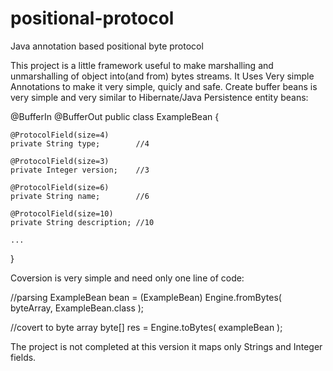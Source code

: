 # positional-protocol
Java annotation based positional byte protocol

This project is a little framework useful to make marshalling and unmarshalling of object into(and from) bytes streams.
It Uses  Very simple Annotations to make it very simple, quicly and safe.
Create buffer beans is very simple and very similar to Hibernate/Java Persistence entity beans:

@BufferIn
@BufferOut
public class ExampleBean {

    @ProtocolField(size=4)
    private String type;        //4
    
    @ProtocolField(size=3)
    private Integer version;    //3
    
    @ProtocolField(size=6)
    private String name;        //6
    
    @ProtocolField(size=10)
    private String description; //10
	
	...
	
}

Coversion is very simple and need only one line of code:

//parsing
ExampleBean bean = (ExampleBean) Engine.fromBytes( byteArray, ExampleBean.class );

//covert to byte array
byte[] res = Engine.toBytes( exampleBean );

The project is not completed at this version it maps only Strings and Integer fields.